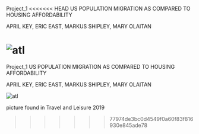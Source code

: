 Project_1
<<<<<<< HEAD
US POPULATION MIGRATION 
AS COMPARED TO 
HOUSING AFFORDABILITY

APRIL KEY, ERIC EAST, MARKUS SHIPLEY, MARY OLAITAN



![atl](https://user-images.githubusercontent.com/94247881/152688020-6aaf2c1e-00f0-4067-9fb0-a8ea90d976f3.jpg)
=======
Project_1 US POPULATION MIGRATION AS COMPARED TO HOUSING AFFORDABILITY

APRIL KEY, ERIC EAST, MARKUS SHIPLEY, MARY OLAITAN

![atl](https://user-images.githubusercontent.com/94247881/152705384-1355e58f-ad43-4b15-bad6-627e6b0a2c15.jpg)


picture found in Travel and Leisure 2019
>>>>>>> 77974de3bc0d4549f0a60f83f816930e845ade78
